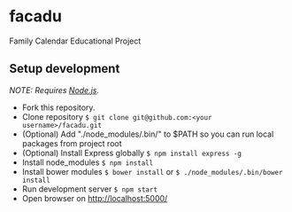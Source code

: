 # facadu
Family Calendar Educational Project


## Setup development

*NOTE: Requires [Node.js](http://nodejs.org/).*

* Fork this repository.
* Clone repository `$ git clone git@github.com:<your username>/facadu.git`
* (Optional) Add "./node_modules/.bin/" to $PATH so you can run local packages from project root
* (Optional) Install Express globally `$ npm install express -g`
* Install node_modules `$ npm install`
* Install bower modules `$ bower install` or `$ ./node_modules/.bin/bower install`
* Run development server `$ npm start`
* Open browser on [http://localhost:5000/](http://localhost:5000/)